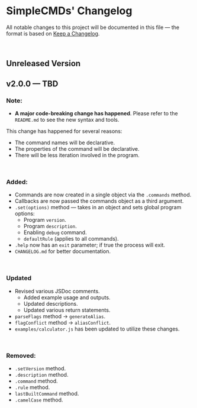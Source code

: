 # **SimpleCMDs' Changelog**
All notable changes to this project will be documented in this file — the format is based on [Keep a Changelog](https://keepachangelog.com/en/1.0.0/).

&nbsp;

## Unreleased Version

## v2.0.0 — TBD
### Note:
- **A major code-breaking change has happened**. Please refer to the `README.md` to see the new syntax and tools.

This change has happened for several reasons:
- The command names will be declarative.
- The properties of the command will be declarative.
- There will be less iteration involved in the program.

&nbsp;

### Added:
- Commands are now created in a single object via the `.commands` method.
- Callbacks are now passed the commands object as a third argument.
- `.set(options)` method — takes in an object and sets global program options:
  - Program `version`.
  - Program `description`.
  - Enabling `debug` command.
  - `defaultRule` (applies to all commands).
- `.help` now has an `exit` parameter; if true the process will exit.
- `CHANGELOG.md` for better documentation.

&nbsp;

### Updated
- Revised various JSDoc comments.
  - Added example usage and outputs.
  - Updated descriptions.
  - Updated various return statements.
- `parseFlags` method -> `generateAlias`.
- `flagConflict` method -> `aliasConflict`.
- `examples/calculator.js` has been updated to utilize these changes.
  
&nbsp;

### Removed:
- `.setVersion` method.
- `.description` method.
- `.command` method.
- `.rule` method.
- `lastBuiltCommand` method.
- `.camelCase` method.